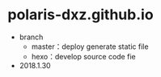 # polaris-dxz.github.io

* branch
  * master：deploy  generate static file
  * hexo：develop source  code fie
* 2018.1.30
